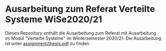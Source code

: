 # Ausarbeitung zum Referat Verteilte Systeme WiSe2020/21

Dieses Repository enthält die Ausarbeitung zum Referat mit Ausarbeitung im Modul "Verteilte Systeme" im Wintersemester 2020/21.
Die Ausarbeitung ist unter [assignment/thesis.pdf](assignment/thesis.pdf) zu finden.
